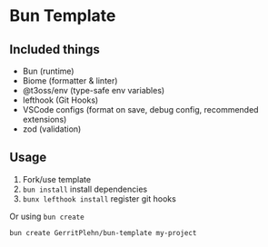 # Bun Template

## Included things

- Bun (runtime)
- Biome (formatter & linter)
- @t3oss/env (type-safe env variables)
- lefthook (Git Hooks)
- VSCode configs (format on save, debug config, recommended extensions)
- zod (validation)

## Usage

1. Fork/use template
2. `bun install` install dependencies
3. `bunx lefthook install` register git hooks

Or using `bun create`

```bash
bun create GerritPlehn/bun-template my-project
```
